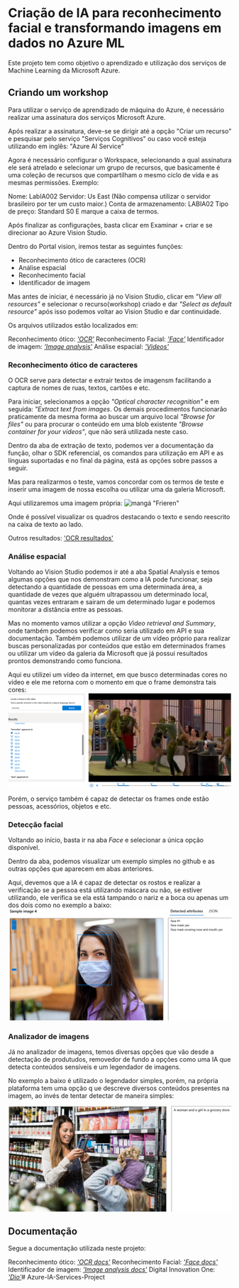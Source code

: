 # Criação de IA para reconhecimento facial e transformando imagens em dados no Azure ML

Este projeto tem como objetivo o aprendizado e utilização dos serviços de Machine Learning da Microsoft Azure.

## Criando um workshop

Para utilizar o serviço de aprendizado de máquina do Azure, é necessário realizar uma assinatura dos serviços Microsoft Azure.

Após realizar a assinatura, deve-se se dirigir até a opção "Criar um recurso" e pesquisar pelo serviço "Serviços Cognitivos" ou caso você esteja utilizando em inglês: "Azure AI Service"

Agora é necessário configurar o Workspace, selecionando a qual assinatura ele será atrelado e selecionar um grupo de recursos, que basicamente é uma coleção de recursos que compartilham o mesmo ciclo de vida e as mesmas permissões.
Exemplo:

Nome: LabIA002
Servidor: Us East (Não compensa utilizar o servidor brasileiro por ter um custo maior.)
Conta de armazenamento: LABIA02
Tipo de preço: Standard S0
E marque a caixa de termos.

Após finalizar as configurações, basta clicar em Examinar + criar e se direcionar ao Azure Vision Studio.

Dentro do Portal vision, iremos testar as seguintes funções:
<ul>
    <li>Reconhecimento ótico de caracteres (OCR)</li>
    <li>Análise espacial</li>
    <li>Reconhecimento facial</li>
    <li>Identificador de imagem</li>
</ul>

Mas antes de iniciar, é necessário já no Vision Studio, clicar em <em>"View all resources"</em> e selecionar o recurso(workshop) criado e dar <em>"Select as default resource"</em> após isso podemos voltar ao Vision Studio e dar continuidade.

Os arquivos utilizados estão localizados em:

Reconhecimento ótico: <em>['OCR'](/Inputs/ocr-images/)</em>
Reconhecimento Facial: <em>['Face'](/Inputs/detect-faces/)</em>
Identificador de imagem: <em>['Image analysis'](/Inputs/image-analysis/)</em>
Análise espacial: <em>['Videos'](/Inputs/spatial-analysis/)</em>

### Reconhecimento ótico de caracteres

O OCR serve para detectar e extrair textos de imagensm facilitando a captura de nomes de ruas, textos, cartões e etc.

Para iniciar, selecionamos a opção <em>"Optical character recognition"</em> e em seguida: <em>"Extract text from images</em>. Os demais procedimentos funcionarão praticamente da mesma forma ao buscar um arquivo local <em>"Browse for files"</em> ou para procurar o conteúdo em uma blob existente <em>"Browse container for your videos"</em>, que não será utilizada neste caso.

Dentro da aba de extração de texto, podemos ver a documentação da função, olhar o SDK referencial, os comandos para utilização em API e as línguas suportadas e no final da página, está as opções sobre passos a seguir.

Mas para realizarmos o teste, vamos concordar com os termos de teste e inserir uma imagem de nossa escolha ou utilizar uma da galeria Microsoft.

Aqui utilizaremos uma imagem própria:
![mangá "Frieren"](/Outputs/ocr-images/mangá%20-%20result.png "Trecho do mangá Frieren")

Onde é possível visualizar os quadros destacando o texto e sendo reescrito na caixa de texto ao lado.

Outros resultados: ['OCR resultados'](/Outputs/ocr-images/)

### Análise espacial

Voltando ao Vision Studio podemos ir até a aba Spatial Analysis e temos algumas opções que nos demonstram como a IA pode funcionar, seja detectando a quantidade de pessoas em uma determinada área, a quantidade de vezes que alguém ultrapassou um determinado local, quantas vezes entraram e sairam de um determinado lugar e podemos monitorar a distância entre as pessoas.

Mas no momento vamos utilizar a opção <em>Video retrieval and Summary</em>, onde também podemos verificar como seria utilizado em API e sua documentação. 
Também podemos utilizar de um vídeo próprio para realizar buscas personalizadas por conteúdos que estão em determinados frames ou utilizar um vídeo da galeria da Microsoft que já possui resultados prontos demonstrando como funciona.

Aqui eu utilizei um vídeo da internet, em que busco determinadas cores no vídeo e ele me retorna com o momento em que o frame demonstra tais cores:
![Cena do BBB](/Outputs/spatial-analysis/video-summary-and-frame-locator.png "Davi discutindo com Bin laden após noite de sincerão")

Porém, o serviço também é capaz de detectar os frames onde estão pessoas, acessórios, objetos e etc.

### Detecção facial
Voltando ao início, basta ir na aba <em>Face</em> e selecionar a única opção disponível.

Dentro da aba, podemos visualizar um exemplo simples no github e as outras opções que aparecem em abas anteriores. 

Aqui, devemos que a IA é capaz de detectar os rostos e realizar a verificação se a pessoa está utilizando máscara ou não, se estiver utilizando, ele verifica se ela está tampando o nariz e a boca ou apenas um dos dois como no exemplo a baixo:
![Dfacial](/Outputs/detect-faces/masked%20woman%20-%20results.png "Mulher mascarada tampando boca e nariz")

### Analizador de imagens

Já no analizador de imagens, temos diversas opções que vão desde a detectação de produtudos, removedor de fundo a opções como uma IA que detecta conteúdos sensíveis e um legendador de imagens.

No exemplo a baixo é utilizado o legendador simples, porém, na própria plataforma tem uma opção q ue descreve diversos conteúdos presentes na imagem, ao invés de tentar detectar de maneira simples:

![Aimagens](/Outputs/image-analysis/Add-captions-to-images.png "Imagem em análise e legenda ao lado")


## Documentação
Segue a documentação utilizada neste projeto:

Reconhecimento ótico: <em>['OCR docs'](https://microsoftlearning.github.io/mslearn-ai-fundamentals/Instructions/Labs/05-ocr.html)</em>
Reconhecimento Facial: <em>['Face docs'](https://microsoftlearning.github.io/mslearn-ai-fundamentals/Instructions/Labs/04-face.html)</em>
Identificador de imagem: <em>['Image analysis docs'](https://microsoftlearning.github.io/mslearn-ai-fundamentals/Instructions/Labs/03-image-analysis.html)</em>
Digital Innovation One: <em>['Dio'](https://www.dio.me/)</em># Azure-IA-Services-Project
